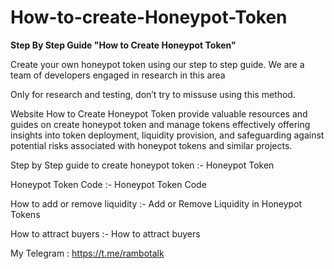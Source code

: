 # How-to-create-Honeypot-Token

**Step By Step Guide "How to Create Honeypot Token"**

Create your own honeypot token using our step to step guide. We are a team of developers engaged in research in this area

Only for research and testing, don’t try to missuse using this method.

Website How to Create Honeypot Token provide valuable resources and guides on create honeypot token and manage tokens effectively offering insights into token deployment, liquidity provision, and safeguarding against potential risks associated with honeypot tokens and similar projects.

Step by Step guide to create honeypot token :- Honeypot Token

Honeypot Token Code :- Honeypot Token Code

How to add or remove liquidity :- Add or Remove Liquidity in Honeypot Tokens

How to attract buyers :- How to attract buyers

My Telegram : https://t.me/rambotalk

